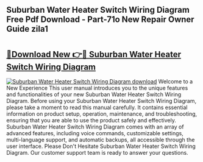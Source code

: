 ## Suburban Water Heater Switch Wiring Diagram Free Pdf Download - Part-71o New Repair Owner Guide ziIa1

# <h2><a href="http://dfpqlby.blite.top/?on=Suburban+Water+Heater+Switch+Wiring+Diagram">🔗Download New 👉🔴 Suburban Water Heater Switch Wiring Diagram</a></h2>

[![Suburban Water Heater Switch Wiring Diagram download](https://i.imgur.com/lujVjoI.png)](http://dfpqlby.blite.top/?on=Suburban+Water+Heater+Switch+Wiring+Diagram)
Welcome to a New Experience This user manual introduces you to the unique features and functionalities of your new Suburban Water Heater Switch Wiring Diagram. Before using your Suburban Water Heater Switch Wiring Diagram, please take a moment to read this manual carefully. It contains essential information on product setup, operation, maintenance, and troubleshooting, ensuring that you are able to use the product safely and effectively. Suburban Water Heater Switch Wiring Diagram comes with an array of advanced features, including voice commands, customizable settings, multi-language support, and automatic backups, all accessible through the user interface. Please Don't Hesitate Suburban Water Heater Switch Wiring Diagram. Our customer support team is ready to answer your questions.
